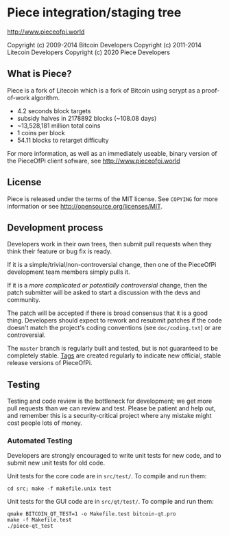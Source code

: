 Piece integration/staging tree
================================

http://www.pieceofpi.world

Copyright (c) 2009-2014 Bitcoin Developers
Copyright (c) 2011-2014 Litecoin Developers
Copyright (c) 2020 Piece Developers

What is Piece?
----------------

Piece is a fork of Litecoin which is a fork of Bitcoin using scrypt as a proof-of-work algorithm.
 - 4.2 seconds block targets
 - subsidy halves in 2178892 blocks (~108.08 days)
 - ~13,528,181 million total coins
 - 1 coins per block
 - 54.11 blocks to retarget difficulty

For more information, as well as an immediately useable, binary version of
the PieceOfPi client sofware, see http://www.pieceofpi.world

License
-------

Piece is released under the terms of the MIT license. See `COPYING` for more
information or see http://opensource.org/licenses/MIT.

Development process
-------------------

Developers work in their own trees, then submit pull requests when they think
their feature or bug fix is ready.

If it is a simple/trivial/non-controversial change, then one of the PieceOfPi
development team members simply pulls it.

If it is a *more complicated or potentially controversial* change, then the patch
submitter will be asked to start a discussion with the devs and community.

The patch will be accepted if there is broad consensus that it is a good thing.
Developers should expect to rework and resubmit patches if the code doesn't
match the project's coding conventions (see `doc/coding.txt`) or are
controversial.

The `master` branch is regularly built and tested, but is not guaranteed to be
completely stable. [Tags](https://github.com/piece-project/piece/tags) are created
regularly to indicate new official, stable release versions of PieceOfPi.

Testing
-------

Testing and code review is the bottleneck for development; we get more pull
requests than we can review and test. Please be patient and help out, and
remember this is a security-critical project where any mistake might cost people
lots of money.

### Automated Testing

Developers are strongly encouraged to write unit tests for new code, and to
submit new unit tests for old code.

Unit tests for the core code are in `src/test/`. To compile and run them:

    cd src; make -f makefile.unix test

Unit tests for the GUI code are in `src/qt/test/`. To compile and run them:

    qmake BITCOIN_QT_TEST=1 -o Makefile.test bitcoin-qt.pro
    make -f Makefile.test
    ./piece-qt_test

